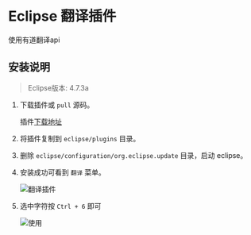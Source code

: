 # Eclipse 翻译插件

使用有道翻译api

## 安装说明

> Eclipse版本: 4.7.3a

1. 下载插件或 `pull` 源码。

    插件[下载地址](https://www.luokai.ltd/downloads/translation_1.0.0.201807071423.jar)

2. 将插件复制到 `eclipse/plugins` 目录。

3. 删除 `eclipse/configuration/org.eclipse.update` 目录，启动 eclipse。

4. 安装成功可看到 `翻译` 菜单。

    ![翻译插件](https://www.luokai.ltd/temp/20180700001.PNG)

5. 选中字符按 `Ctrl + 6` 即可

    ![使用](https://www.luokai.ltd/temp/20180700002.PNG)
